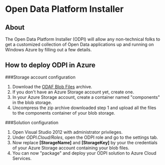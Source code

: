Open Data Platform Installer
============================

About
-----

The Open Data Platform Installer (ODPI) will allow any non-technical folks to get a customized collection of Open Data applications up and running on Windows Azure by filling out a few details.


How to deploy ODPI in Azure
---------------------------

###Storage account configuration

1. Download the [ODAF Blob Files](http://frogdidata.blob.core.windows.net/public/ODAF_Blob_Files.zip) archive.
2. If you don't have an Azure Storage account yet, create one.
3. In your Azure Storage account, create a container named "components" in the blob storage.
4. Uncompress the zip archive downloaded step 1 and upload all the files to the components container of your blob storage.

###Solution configuration

1. Open Visual Studio 2012 with administrator privileges.
2. Under *ODPI.Cloud/Roles*, open the ODPI role and go to the settings tab.
3. Now replace **[StorageName]** and **[StorageKey]** by your the credentials of your Azure Storage account containing your blob files.
4. You can now "package" and deploy your ODPI solution to Azure Cloud Services.
